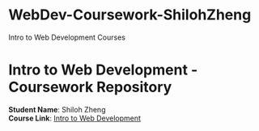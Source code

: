 # WebDev-Coursework-ShilohZheng
Intro to Web Development Courses
# Intro to Web Development - Coursework Repository  
**Student Name**: Shiloh Zheng  
**Course Link**: [Intro to Web Development](https://vscodeedu.com/courses/intro-to-web-dev)  
